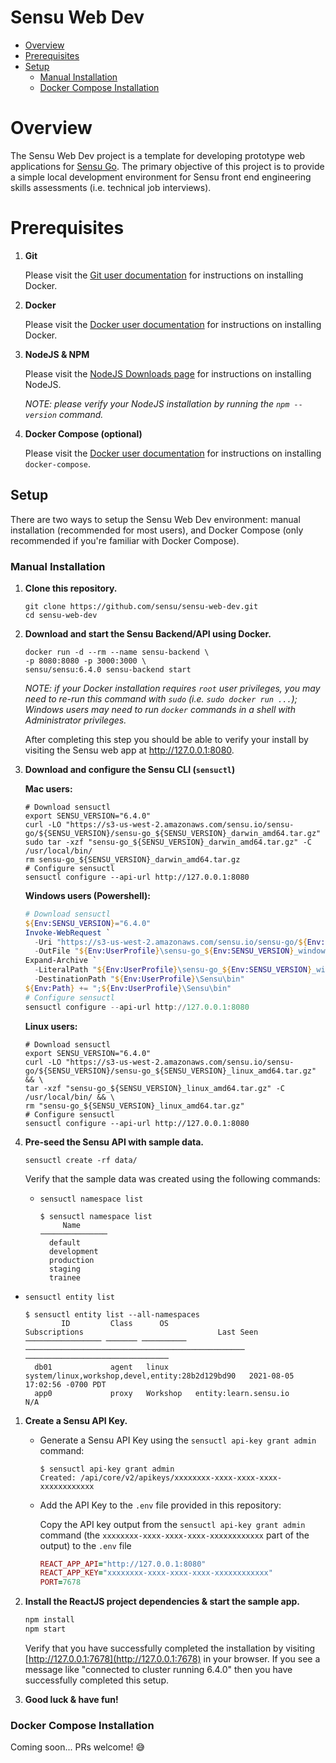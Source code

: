 # Sensu Web Dev

- [Overview](#overview)
- [Prerequisites](#prerequisites)
- [Setup](#setup)
  - [Manual Installation](#manual-installation)
  - [Docker Compose Installation](#docker-compose-installation)

# Overview

The Sensu Web Dev project is a template for developing prototype web applications for [Sensu Go](https://sensu.io).
The primary objective of this project is to provide a simple local development environment for Sensu front end engineering skills assessments (i.e. technical job interviews).

# Prerequisites

1. **Git**

   Please visit the [Git user documentation](https://git-scm.com/book/en/v2/Getting-Started-Installing-Git) for instructions on installing Docker.

1. **Docker**

   Please visit the [Docker user documentation](https://docs.docker.com/get-docker/) for instructions on installing Docker.

1. **NodeJS & NPM**

   Please visit the [NodeJS Downloads page](https://nodejs.org/en/download/) for instructions on installing NodeJS.

   _NOTE: please verify your NodeJS installation by running the `npm --version` command._

1. **Docker Compose (optional)**

   Please visit the [Docker user documentation](https://docs.docker.com/compose/install/) for instructions on installing `docker-compose`.

## Setup

There are two ways to setup the Sensu Web Dev environment: manual installation (recommended for most users), and Docker Compose (only recommended if you're familiar with Docker Compose).

### Manual Installation

1. **Clone this repository.**

   ```shell
   git clone https://github.com/sensu/sensu-web-dev.git
   cd sensu-web-dev
   ```

1. **Download and start the Sensu Backend/API using Docker.**

   ```shell
   docker run -d --rm --name sensu-backend \
   -p 8080:8080 -p 3000:3000 \
   sensu/sensu:6.4.0 sensu-backend start
   ```

   _NOTE: if your Docker installation requires `root` user privileges, you may need to re-run this command with `sudo` (i.e. `sudo docker run ...`);
   Windows users may need to run `docker` commands in a shell with Administrator privileges._

   After completing this step you should be able to verify your install by visiting the Sensu web app at http://127.0.0.1:8080.

1. **Download and configure the Sensu CLI (`sensuctl`)**

   **Mac users:**

   ```shell
   # Download sensuctl
   export SENSU_VERSION="6.4.0"
   curl -LO "https://s3-us-west-2.amazonaws.com/sensu.io/sensu-go/${SENSU_VERSION}/sensu-go_${SENSU_VERSION}_darwin_amd64.tar.gz"
   sudo tar -xzf "sensu-go_${SENSU_VERSION}_darwin_amd64.tar.gz" -C /usr/local/bin/
   rm sensu-go_${SENSU_VERSION}_darwin_amd64.tar.gz
   # Configure sensuctl
   sensuctl configure --api-url http://127.0.0.1:8080
   ```

   **Windows users (Powershell):**

   ```powershell
   # Download sensuctl
   ${Env:SENSU_VERSION}="6.4.0"
   Invoke-WebRequest `
     -Uri "https://s3-us-west-2.amazonaws.com/sensu.io/sensu-go/${Env:SENSU_VERSION}/sensu-go_${Env:SENSU_VERSION}_windows_amd64.zip" `
     -OutFile "${Env:UserProfile}\sensu-go_${Env:SENSU_VERSION}_windows_amd64.zip"
   Expand-Archive `
     -LiteralPath "${Env:UserProfile}\sensu-go_${Env:SENSU_VERSION}_windows_amd64.zip" `
     -DestinationPath "${Env:UserProfile}\Sensu\bin"
   ${Env:Path} += ";${Env:UserProfile}\Sensu\bin"
   # Configure sensuctl
   sensuctl configure --api-url http://127.0.0.1:8080
   ```

   **Linux users:**

   ```shell
   # Download sensuctl
   export SENSU_VERSION="6.4.0"
   curl -LO "https://s3-us-west-2.amazonaws.com/sensu.io/sensu-go/${SENSU_VERSION}/sensu-go_${SENSU_VERSION}_linux_amd64.tar.gz" && \
   tar -xzf "sensu-go_${SENSU_VERSION}_linux_amd64.tar.gz" -C /usr/local/bin/ && \
   rm "sensu-go_${SENSU_VERSION}_linux_amd64.tar.gz"
   # Configure sensuctl
   sensuctl configure --api-url http://127.0.0.1:8080
   ```

1. **Pre-seed the Sensu API with sample data.**

   ```shell
   sensuctl create -rf data/
   ```

   Verify that the sample data was created using the following commands:

   - `sensuctl namespace list`

     ```shell
     $ sensuctl namespace list
          Name
     ───────────────
       default
       development
       production
       staging
       trainee
     ```

  - `sensuctl entity list`

     ```shell
     $ sensuctl entity list --all-namespaces
             ID         Class      OS                       Subscriptions                              Last Seen
     ───────────────── ─────── ────────── ───────────────────────────────────────────────── ────────────────────────────────
       db01             agent   linux      system/linux,workshop,devel,entity:28b2d129bd90   2021-08-05 17:02:56 -0700 PDT
       app0             proxy   Workshop   entity:learn.sensu.io                             N/A
     ```

1. **Create a Sensu API Key.**

   - Generate a Sensu API Key using the `sensuctl api-key grant admin` command:

     ```
     $ sensuctl api-key grant admin
     Created: /api/core/v2/apikeys/xxxxxxxx-xxxx-xxxx-xxxx-xxxxxxxxxxxx
     ```

   - Add the API Key to the `.env` file provided in this repository:

     Copy the API key output from the `sensuctl api-key grant admin` command (the `xxxxxxxx-xxxx-xxxx-xxxx-xxxxxxxxxxxx` part of the output) to the `.env` file

     ```ruby
     REACT_APP_API="http://127.0.0.1:8080"
     REACT_APP_KEY="xxxxxxxx-xxxx-xxxx-xxxx-xxxxxxxxxxxx"
     PORT=7678
     ```

1. **Install the ReactJS project dependencies & start the sample app.**

   ```bash
   npm install
   npm start
   ```

   Verify that you have successfully completed the installation by visiting [http://127.0.0.1:7678](http://127.0.0.1:7678) in your browser.
   If you see a message like "connected to cluster running 6.4.0" then you have successfully completed this setup.

1. **Good luck & have fun!**

### Docker Compose Installation

Coming soon... PRs welcome! 😅